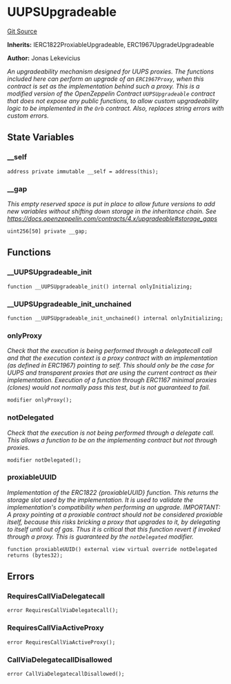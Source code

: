 # UUPSUpgradeable
[Git Source](https://github.com/orbland/orb/blob/a97224f7f48993b3e85f6cac56cd5342ebaa9cd0/src/CustomUUPSUpgradeable.sol)

**Inherits:**
IERC1822ProxiableUpgradeable, ERC1967UpgradeUpgradeable

**Author:**
Jonas Lekevicius

*An upgradeability mechanism designed for UUPS proxies. The functions included here can perform an upgrade
of an `ERC1967Proxy`, when this contract is set as the implementation behind such a proxy. This is a
modified version of the OpenZeppelin Contract `UUPSUpgradeable` contract that does not expose any public
functions, to allow custom upgradeability logic to be implemented in the `Orb` contract.
Also, replaces string errors with custom errors.*


## State Variables
### __self

```solidity
address private immutable __self = address(this);
```


### __gap
*This empty reserved space is put in place to allow future versions to add new variables without shifting
down storage in the inheritance chain.
See https://docs.openzeppelin.com/contracts/4.x/upgradeable#storage_gaps*


```solidity
uint256[50] private __gap;
```


## Functions
### __UUPSUpgradeable_init


```solidity
function __UUPSUpgradeable_init() internal onlyInitializing;
```

### __UUPSUpgradeable_init_unchained


```solidity
function __UUPSUpgradeable_init_unchained() internal onlyInitializing;
```

### onlyProxy

*Check that the execution is being performed through a delegatecall call and that the execution context is
a proxy contract with an implementation (as defined in ERC1967) pointing to self. This should only be the
case for UUPS and transparent proxies that are using the current contract as their implementation.
Execution of a function through ERC1167 minimal proxies (clones) would not normally pass this test, but is
not guaranteed to fail.*


```solidity
modifier onlyProxy();
```

### notDelegated

*Check that the execution is not being performed through a delegate call. This allows a function to be
on the implementing contract but not through proxies.*


```solidity
modifier notDelegated();
```

### proxiableUUID

*Implementation of the ERC1822 {proxiableUUID} function. This returns the storage slot used by the
implementation. It is used to validate the implementation's compatibility when performing an upgrade.
IMPORTANT: A proxy pointing at a proxiable contract should not be considered proxiable itself, because
this risks bricking a proxy that upgrades to it, by delegating to itself until out of gas. Thus it is
critical that this function revert if invoked through a proxy. This is guaranteed by the `notDelegated`
modifier.*


```solidity
function proxiableUUID() external view virtual override notDelegated returns (bytes32);
```

## Errors
### RequiresCallViaDelegatecall

```solidity
error RequiresCallViaDelegatecall();
```

### RequiresCallViaActiveProxy

```solidity
error RequiresCallViaActiveProxy();
```

### CallViaDelegatecallDisallowed

```solidity
error CallViaDelegatecallDisallowed();
```


